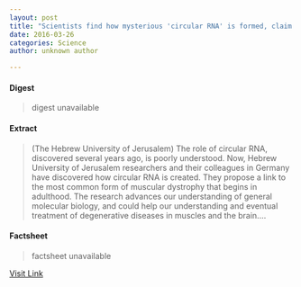 ```yaml
---
layout: post
title: "Scientists find how mysterious 'circular RNA' is formed, claim muscular dystrophy link"
date: 2016-03-26
categories: Science
author: unknown author

---
```



#### Digest
>digest unavailable

#### Extract
>(The Hebrew University of Jerusalem) The role of circular RNA, discovered several years ago, is poorly understood. Now, Hebrew University of Jerusalem researchers and their colleagues in Germany have discovered how circular RNA is created. They propose a link to the most common form of muscular dystrophy that begins in adulthood. The research advances our understanding of general molecular biology, and could help our understanding and eventual treatment of degenerative diseases in muscles and the brain....

#### Factsheet
>factsheet unavailable

[Visit Link](http://www.eurekalert.org/pub_releases/2014-09/thuo-rdh091814.php)


